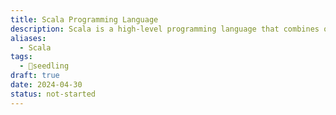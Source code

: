 ```yaml
---
title: Scala Programming Language
description: Scala is a high-level programming language that combines object-oriented and functional programming paradigms. It is designed to be concise, expressive, and scalable, making it suitable for a wide range of applications, from small scripts to large-scale distributed systems.
aliases:
  - Scala
tags:
  - 🌱seedling
draft: true
date: 2024-04-30
status: not-started
---
```

